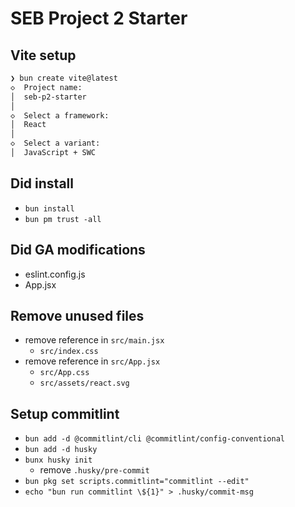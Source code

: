 # SEB Project 2 Starter

## Vite setup

```bash
❯ bun create vite@latest
◇  Project name:
│  seb-p2-starter
│
◇  Select a framework:
│  React
│
◇  Select a variant:
│  JavaScript + SWC
```

## Did install

- `bun install`
- `bun pm trust -all`

## Did GA modifications

- eslint.config.js
- App.jsx

## Remove unused files

- remove reference in `src/main.jsx`
  - `src/index.css`
- remove reference in `src/App.jsx`
  - `src/App.css`
  - `src/assets/react.svg`

## Setup commitlint

- `bun add -d @commitlint/cli @commitlint/config-conventional`
- `bun add -d husky`
- `bunx husky init`
  - remove `.husky/pre-commit`
- `bun pkg set scripts.commitlint="commitlint --edit"`
- `echo "bun run commitlint \${1}" > .husky/commit-msg`
